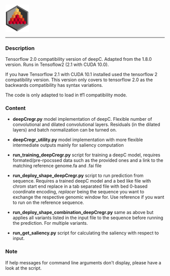 <img src="../docs/logo_1_transparent.png" width="75">

-------------------------------------------------------------------------------

### Description

Tensorflow 2.0 compatibility version of deepC. Adapted from the 1.8.0 version. Runs in Tensoflow2 (2.1 with CUDA 10.0).

If you have Tensorflow 2.1 with CUDA 10.1 installed used the tensorflow 2 compatibility version. This version only covers to tensorflow 2.0 as the backwards compatibility has syntax variations.

The code is only adapted to load in tf1 compatibility mode.

### Content

*  **deepCregr.py** model implementation of deepC. Flexible number of convolutional
and dilated convolutional layers. Residuals (in the dilated layers) and batch normalization can be turned on.

* **deepCregr_utility.py** model implementation with more flexible intermediate outputs mainly for saliency computation

* **run_training_deepCregr.py** script for training a deepC model, requires formated/pre-rpocssed data such as the provided ones and a link to the matching reference genome.fa and .fai file

* **run_deploy_shape_deepCregr.py** script to run prediction from sequence.
Requires a trained deepC model and a bed like file with chrom start end replace
in a tab separated file with bed 0-based coordinate encoding, *replacer* being the sequence you want to exchange the respective genomic window for. Use reference if you want to run on the reference sequence.

* **run_deploy_shape_combination_deepCregr.py** same as above but applies all variants listed in the input file to the sequence before running the prediction. For multiple variants.

* **run_get_saliency.py** script for calculating the saliency with respect to input.


### Note

If help messages for command line arguments don't display, please have a look at the script.

